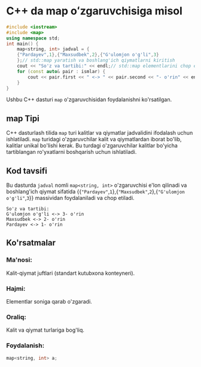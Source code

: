 # C++ da map oʻzgaruvchisiga misol
```cpp
#include <iostream>
#include <map>
using namespace std;
int main() {
    map<string, int> jadval = {
    {"Pardayev",1},{"Maxsudbek",2},{"G'ulomjon o'g'li",3}
    };// std::map yaratish va boshlang'ich qiymatlarni kiritish
    cout << "So'z va tartibi:" << endl;// std::map elementlarini chop etish
    for (const auto& pair : ismlar) {
        cout << pair.first << " <-> " << pair.second << "- o'rin" << endl;
    }
}
```
Ushbu C++ dasturi `map` o'zgaruvchisidan foydalanishni ko'rsatilgan.
## map Tipi
C++ dasturlash tilida `map` turi kalitlar va qiymatlar jadvalidini ifodalash uchun ishlatiladi. `map` turidagi o'zgaruvchilar kalit va qiymatlardan iborat bo'lib, kalitlar unikal bo'lishi kerak. 
Bu turdagi o'zgaruvchilar kalitlar bo'yicha tartiblangan ro'yxatlarni boshqarish uchun ishlatiladi.
## Kod tavsifi
Bu dasturda `jadval` nomli `map<string, int>` o'zgaruvchisi e'lon qilinadi va boshlang'ich qiymat sifatida 
{{`"Pardayev"`,`1`},{`"Maxsudbek"`,`2`},{`"G'ulomjon o'g'li"`,`3`}} massividan foydalaniladi va chop etiladi.
```console
So'z va tartibi:
G'ulomjon o'g'li <-> 3- o'rin
Maxsudbek <-> 2- o'rin
Pardayev <-> 1- o'rin
```
## Ko'rsatmalar
### Ma'nosi:
Kalit-qiymat juftlari (standart kutubxona konteyneri).
### Hajmi:
Elementlar soniga qarab o'zgaradi.
### Oraliq:
Kalit va qiymat turlariga bog'liq.
### Foydalanish:
```cpp
map<string, int> a;
```

